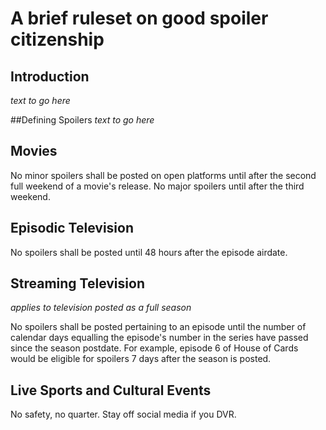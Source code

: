 # A brief ruleset on good spoiler citizenship

## Introduction
*text to go here*

##Defining Spoilers
*text to go here*

## Movies
No minor spoilers shall be posted on open platforms until after the second full weekend of a movie's release. No major spoilers until after the third weekend.

## Episodic Television
No spoilers shall be posted until 48 hours after the episode airdate.

## Streaming Television
*applies to television posted as a full season*

No spoilers shall be posted pertaining to an episode until the number of calendar days equalling the episode's number in the series have passed since the season postdate. For example, episode 6 of House of Cards would be eligible for spoilers 7 days after the season is posted.

## Live Sports and Cultural Events
No safety, no quarter. Stay off social media if you DVR.
